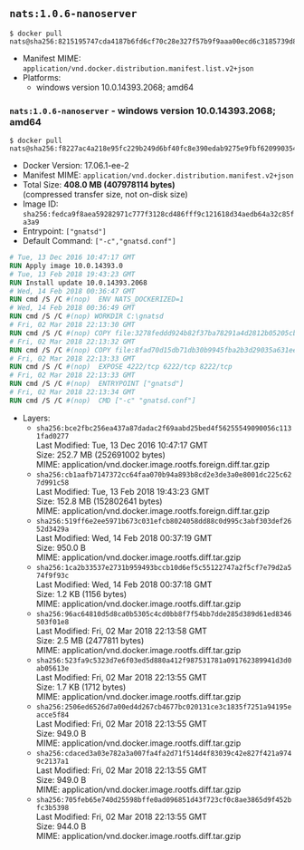## `nats:1.0.6-nanoserver`

```console
$ docker pull nats@sha256:8215195747cda4187b6fd6cf70c28e327f57b9f9aaa00ecd6c3185739d88cff7
```

-	Manifest MIME: `application/vnd.docker.distribution.manifest.list.v2+json`
-	Platforms:
	-	windows version 10.0.14393.2068; amd64

### `nats:1.0.6-nanoserver` - windows version 10.0.14393.2068; amd64

```console
$ docker pull nats@sha256:f8227ac4a218e95fc229b249d6bf40fc8e390edab9275e9fbf620990354c802f
```

-	Docker Version: 17.06.1-ee-2
-	Manifest MIME: `application/vnd.docker.distribution.manifest.v2+json`
-	Total Size: **408.0 MB (407978114 bytes)**  
	(compressed transfer size, not on-disk size)
-	Image ID: `sha256:fedca9f8aea59282971c777f3128cd486fff9c121618d34aedb64a32c85fa3a9`
-	Entrypoint: `["gnatsd"]`
-	Default Command: `["-c","gnatsd.conf"]`

```dockerfile
# Tue, 13 Dec 2016 10:47:17 GMT
RUN Apply image 10.0.14393.0
# Tue, 13 Feb 2018 19:43:23 GMT
RUN Install update 10.0.14393.2068
# Wed, 14 Feb 2018 00:36:47 GMT
RUN cmd /S /C #(nop)  ENV NATS_DOCKERIZED=1
# Wed, 14 Feb 2018 00:36:49 GMT
RUN cmd /S /C #(nop) WORKDIR C:\gnatsd
# Fri, 02 Mar 2018 22:13:30 GMT
RUN cmd /S /C #(nop) COPY file:3278feddd924b82f37ba78291a4d2812b05205cb187af1a883532fe2ae75db15 in gnatsd.exe 
# Fri, 02 Mar 2018 22:13:32 GMT
RUN cmd /S /C #(nop) COPY file:8fad70d15db71db30b9945fba2b3d29035a631ee4fe410e797aef6981c2a1879 in gnatsd.conf 
# Fri, 02 Mar 2018 22:13:33 GMT
RUN cmd /S /C #(nop)  EXPOSE 4222/tcp 6222/tcp 8222/tcp
# Fri, 02 Mar 2018 22:13:33 GMT
RUN cmd /S /C #(nop)  ENTRYPOINT ["gnatsd"]
# Fri, 02 Mar 2018 22:13:34 GMT
RUN cmd /S /C #(nop)  CMD ["-c" "gnatsd.conf"]
```

-	Layers:
	-	`sha256:bce2fbc256ea437a87dadac2f69aabd25bed4f56255549090056c1131fad0277`  
		Last Modified: Tue, 13 Dec 2016 10:47:17 GMT  
		Size: 252.7 MB (252691002 bytes)  
		MIME: application/vnd.docker.image.rootfs.foreign.diff.tar.gzip
	-	`sha256:cb1aafb7147372cc64faa070b94a893b8cd2e3de3a0e8001dc225c627d991c58`  
		Last Modified: Tue, 13 Feb 2018 19:43:23 GMT  
		Size: 152.8 MB (152802641 bytes)  
		MIME: application/vnd.docker.image.rootfs.foreign.diff.tar.gzip
	-	`sha256:519ff6e2ee5971b673c031efcb8024058dd88c0d995c3abf303def2652d3429a`  
		Last Modified: Wed, 14 Feb 2018 00:37:19 GMT  
		Size: 950.0 B  
		MIME: application/vnd.docker.image.rootfs.diff.tar.gzip
	-	`sha256:1ca2b33537e2731b959493bccb10d6ef5c55122747a2f5cf7e79d2a574f9f93c`  
		Last Modified: Wed, 14 Feb 2018 00:37:18 GMT  
		Size: 1.2 KB (1156 bytes)  
		MIME: application/vnd.docker.image.rootfs.diff.tar.gzip
	-	`sha256:96ac64810d5d8ca0b5305c4cd0bb8f7f54bb7dde285d389d61ed8346503f01e8`  
		Last Modified: Fri, 02 Mar 2018 22:13:58 GMT  
		Size: 2.5 MB (2477811 bytes)  
		MIME: application/vnd.docker.image.rootfs.diff.tar.gzip
	-	`sha256:523fa9c5323d7e6f03ed5d880a412f987531781a091762389941d3d0ab05613e`  
		Last Modified: Fri, 02 Mar 2018 22:13:55 GMT  
		Size: 1.7 KB (1712 bytes)  
		MIME: application/vnd.docker.image.rootfs.diff.tar.gzip
	-	`sha256:2506ed6526d7a00ed4d267cb4677bc020131ce3c1835f7251a94195eacce5f84`  
		Last Modified: Fri, 02 Mar 2018 22:13:55 GMT  
		Size: 949.0 B  
		MIME: application/vnd.docker.image.rootfs.diff.tar.gzip
	-	`sha256:cdaced3a03e782a3a007fa4fa2d71f514d4f83039c42e827f421a9749c2137a1`  
		Last Modified: Fri, 02 Mar 2018 22:13:55 GMT  
		Size: 949.0 B  
		MIME: application/vnd.docker.image.rootfs.diff.tar.gzip
	-	`sha256:705feb65e740d25598bffe0ad096851d43f723cf0c8ae3865d9f452bfc3b5398`  
		Last Modified: Fri, 02 Mar 2018 22:13:55 GMT  
		Size: 944.0 B  
		MIME: application/vnd.docker.image.rootfs.diff.tar.gzip
